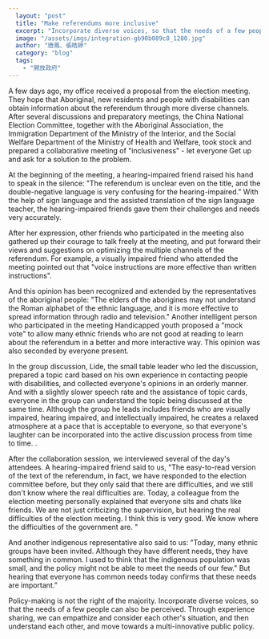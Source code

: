 ```yaml
---
  layout: "post"
  title: "Make referendums more inclusive"
  excerpt: "Incorporate diverse voices, so that the needs of a few people can also be perceived."
  image: "/assets/imgs/integration-gb90b089c8_1280.jpg"
  author: "唐鳳、張皓婷"
  category: "blog"
  tags: 
    - "開放政府"
---
```



A few days ago, my office received a proposal from the election meeting. They hope that Aboriginal, new residents and people with disabilities can obtain information about the referendum through more diverse channels. After several discussions and preparatory meetings, the China National Election Committee, together with the Aboriginal Association, the Immigration Department of the Ministry of the Interior, and the Social Welfare Department of the Ministry of Health and Welfare, took stock and prepared a collaborative meeting of "inclusiveness" - let everyone Get up and ask for a solution to the problem. 

 At the beginning of the meeting, a hearing-impaired friend raised his hand to speak in the silence: "The referendum is unclear even on the title, and the double-negative language is very confusing for the hearing-impaired." With the help of sign language and the assisted translation of the sign language teacher, the hearing-impaired friends gave them their challenges and needs very accurately. 

After her expression, other friends who participated in the meeting also gathered up their courage to talk freely at the meeting, and put forward their views and suggestions on optimizing the multiple channels of the referendum. For example, a visually impaired friend who attended the meeting pointed out that "voice instructions are more effective than written instructions". 

 And this opinion has been recognized and extended by the representatives of the aboriginal people: "The elders of the aborigines may not understand the Roman alphabet of the ethnic language, and it is more effective to spread information through radio and television." Another intelligent person who participated in the meeting Handicapped youth proposed a "mock vote" to allow many ethnic friends who are not good at reading to learn about the referendum in a better and more interactive way. This opinion was also seconded by everyone present. 

 In the group discussion, Lide, the small table leader who led the discussion, prepared a topic card based on his own experience in contacting people with disabilities, and collected everyone's opinions in an orderly manner. And with a slightly slower speech rate and the assistance of topic cards, everyone in the group can understand the topic being discussed at the same time. Although the group he leads includes friends who are visually impaired, hearing impaired, and intellectually impaired, he creates a relaxed atmosphere at a pace that is acceptable to everyone, so that everyone's laughter can be incorporated into the active discussion process from time to time. . 

After the collaboration session, we interviewed several of the day's attendees. A hearing-impaired friend said to us, "The easy-to-read version of the text of the referendum, in fact, we have responded to the election committee before, but they only said that there are difficulties, and we still don't know where the real difficulties are. Today, a colleague from the election meeting personally explained that everyone sits and chats like friends. We are not just criticizing the supervision, but hearing the real difficulties of the election meeting. I think this is very good. We know where the difficulties of the government are. "

 And another indigenous representative also said to us: "Today, many ethnic groups have been invited. Although they have different needs, they have something in common. I used to think that the indigenous population was small, and the policy might not be able to meet the needs of our few." But hearing that everyone has common needs today confirms that these needs are important.” 

Policy-making is not the right of the majority. Incorporate diverse voices, so that the needs of a few people can also be perceived. Through experience sharing, we can empathize and consider each other's situation, and then understand each other, and move towards a multi-innovative public policy. 


